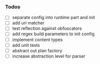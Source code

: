<!-- ### Example

```
// connectionPlans.ts

  export const connectionPlans = {
    customer: {
      getDetails = id => ({
        uri: `customer/$(id}`,
        requestMethod: constants.get,
        extractionStep: r => r.customer
      })
    }
    ...
  } 
  
// Component.ts
 
async getCustomerData() {
  const id = 42
  const plan = connectionPlans.customer.getDetails(id);
  
  const customer = await fetcher(plan);
  
  // custom logic over customers
}
``` -->

### Todos

* [ ] separate config into runtime part and init
* [ ] add uri matcher
* [ ] test reflection against obfuscators
* [ ] add regex build parameters to init config
* [ ] implement content types
* [ ] add unit tests
* [ ] abstract out plan factory
* [ ] increase abstraction level for parser

